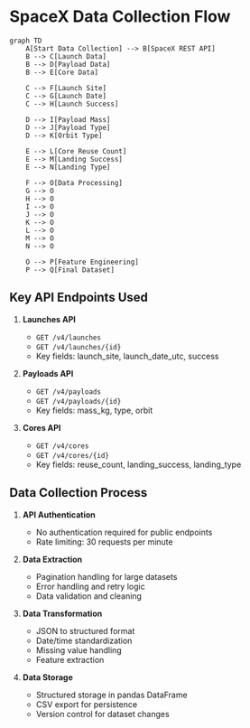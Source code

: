 # SpaceX Data Collection Flow

```mermaid
graph TD
    A[Start Data Collection] --> B[SpaceX REST API]
    B --> C[Launch Data]
    B --> D[Payload Data]
    B --> E[Core Data]
    
    C --> F[Launch Site]
    C --> G[Launch Date]
    C --> H[Launch Success]
    
    D --> I[Payload Mass]
    D --> J[Payload Type]
    D --> K[Orbit Type]
    
    E --> L[Core Reuse Count]
    E --> M[Landing Success]
    E --> N[Landing Type]
    
    F --> O[Data Processing]
    G --> O
    H --> O
    I --> O
    J --> O
    K --> O
    L --> O
    M --> O
    N --> O
    
    O --> P[Feature Engineering]
    P --> Q[Final Dataset]
```

## Key API Endpoints Used

1. **Launches API**
   - `GET /v4/launches`
   - `GET /v4/launches/{id}`
   - Key fields: launch_site, launch_date_utc, success

2. **Payloads API**
   - `GET /v4/payloads`
   - `GET /v4/payloads/{id}`
   - Key fields: mass_kg, type, orbit

3. **Cores API**
   - `GET /v4/cores`
   - `GET /v4/cores/{id}`
   - Key fields: reuse_count, landing_success, landing_type

## Data Collection Process

1. **API Authentication**
   - No authentication required for public endpoints
   - Rate limiting: 30 requests per minute

2. **Data Extraction**
   - Pagination handling for large datasets
   - Error handling and retry logic
   - Data validation and cleaning

3. **Data Transformation**
   - JSON to structured format
   - Date/time standardization
   - Missing value handling
   - Feature extraction

4. **Data Storage**
   - Structured storage in pandas DataFrame
   - CSV export for persistence
   - Version control for dataset changes 